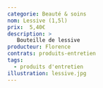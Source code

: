 ```yaml
---
categorie: Beauté & soins
nom: Lessive (1,5l)
prix:  5,40€
description: >
   Bouteille de lessive
producteur: Florence
contrats: produits-entretien
tags: 
  - produits d'entretien
illustration: lessive.jpg
---
```


